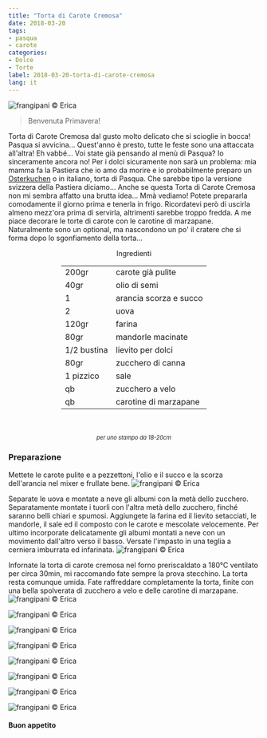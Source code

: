 ```yaml
---
title: "Torta di Carote Cremosa"
date: 2018-03-20
tags:
- pasqua
- carote
categories:
- Dolce
- Torte
label: 2018-03-20-torta-di-carote-cremosa
lang: it
---
```

![](header.jpg "frangipani © Erica")

> Benvenuta Primavera!

Torta di Carote Cremosa dal gusto molto delicato che si scioglie in bocca! Pasqua si avvicina... Quest'anno è presto, tutte le feste sono una attaccata all'altra! Eh vabbé... Voi state già pensando al menù di Pasqua? Io sinceramente ancora no! Per i dolci sicuramente non sarà un problema: mia mamma fa la Pastiera che io amo da morire e io probabilmente preparo un <a href="https://frangipani.raiano.ch/2014-04-19-osterchuechae/" target="_blank">Osterkuchen</a> o in italiano, torta di Pasqua. Che sarebbe tipo la versione svizzera della Pastiera diciamo... Anche se questa Torta di Carote Cremosa non mi sembra affatto una brutta idea... Mmà vediamo! Potete prepararla comodamente il giorno prima e tenerla in frigo. Ricordatevi però di uscirla almeno mezz'ora prima di servirla, altrimenti sarebbe troppo fredda. A me piace decorare le torte di carote con le carotine di marzapane. Naturalmente sono un optional, ma nascondono un po' il cratere che si forma dopo lo sgonfiamento della torta...

<div id="wrapper" style="text-align: center">
  <div id="yourdiv" style="display: inline-block;">
    <div class="ingredients">
      <div class="ingredients-title">Ingredienti</div>
      <table>
        <tbody>
          <tr>
            <td>200gr</td>
            <td>carote già pulite</td>
          </tr>
          <tr>
            <td>40gr</td>
            <td>olio di semi</td>
          </tr>
          <tr>
            <td>1</td>
            <td>arancia scorza e succo</td>
          </tr>
          <tr>
            <td>2</td>
            <td>uova</td>
          </tr>
          <tr>
            <td>120gr</td>
            <td>farina</td>
          </tr>
          <tr>
            <td>80gr</td>
            <td>mandorle macinate</td>
          </tr>
          <tr>
            <td>1/2 bustina</td>
            <td>lievito per dolci</td>
          </tr>      
          <tr>
            <td>80gr</td>
            <td>zucchero di canna</td>
          </tr>
          <tr>
            <td>1 pizzico</td>
            <td>sale</td>
          </tr>
          <tr>
            <td>qb</td>
            <td>zucchero a velo</td>
          </tr>
          <tr>
            <td>qb</td>
            <td>carotine di marzapane</td>
          </tr>
        </tbody>
      </table>
      <br></br>
      <i class="pull-right" style="font-size: 80%;">per uno stampo da 18-20cm</i>
    </div>
  </div>
</div>


<h3>
  <font color="grey">
    <i class="fa-solid fa-gears"></i>
  </font> Preparazione
</h3>

Mettete le carote pulite e a pezzettoni, l'olio e il succo e la scorza dell'arancia nel mixer e frullate bene.
![](carote.jpg "frangipani © Erica")

Separate le uova e montate a neve gli albumi con la metà dello zucchero. Separatamente montate i tuorli con l'altra metà dello zucchero, finché saranno belli chiari e spumosi. Aggiungete la farina ed il lievito setacciati, le mandorle, il sale ed il composto con le carote e mescolate velocemente. Per ultimo incorporate delicatamente gli albumi montati a neve con un movimento dall'altro verso il basso. Versate l'impasto in una teglia a cerniera imburrata ed infarinata.
![](teglia.jpg "frangipani © Erica")

Infornate la torta di carote cremosa nel forno preriscaldato a 180°C ventilato per circa 30min, mi raccomando fate sempre la prova stecchino. La torta resta comunque umida. Fate raffreddare completamente la torta, finite con una bella spolverata di zucchero a velo e delle carotine di marzapane.
![](risultato1.jpg "frangipani © Erica")

![](risultato2.jpg "frangipani © Erica")

![](risultato3.jpg "frangipani © Erica")

![](risultato4.jpg "frangipani © Erica")

![](risultato5.jpg "frangipani © Erica")

![](risultato6.jpg "frangipani © Erica")

![](risultato7.jpg "frangipani © Erica")

![](risultato8.jpg "frangipani © Erica")

<h4>Buon appetito
  <font color="red">
    <i class="fa-regular fa-face-smile"></i>
  </font>
</h4>
